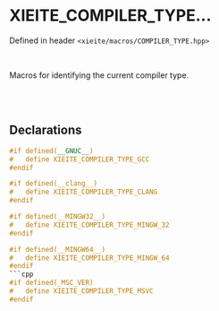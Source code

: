 # XIEITE_COMPILER_TYPE...
Defined in header `<xieite/macros/COMPILER_TYPE.hpp>`

<br/>

Macros for identifying the current compiler type.

<br/><br/>

## Declarations
```cpp
#if defined(__GNUC__)
#	define XIEITE_COMPILER_TYPE_GCC
#endif
```
```cpp
#if defined(__clang__)
#	define XIEITE_COMPILER_TYPE_CLANG
#endif
```
```cpp
#if defined(__MINGW32__)
#	define XIEITE_COMPILER_TYPE_MINGW_32
#endif
```
```cpp
#if defined(__MINGW64__)
#	define XIEITE_COMPILER_TYPE_MINGW_64
#endif
```cpp
#if defined(_MSC_VER)
#	define XIEITE_COMPILER_TYPE_MSVC
#endif
```
